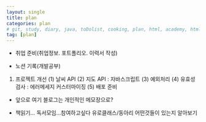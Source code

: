 ```yaml
---
layout: single
title: plan
categories: plan
# git, study, diary, java, toDolist, cooking, plan, html, academy, html/css, JSP, RESTful
tag: [plan] 
---
```


- 취업 준비(취업정보. 포트폴리오. 이력서 작성)

- 노션 기록(개발공부)

1) 프로젝트 개선
    (1) 날씨 API 
    (2) 지도 API : 자바스크립트
    (3) 예외처리
    (4) 유효성 검사 : 에러메세지 커스터마이징
    (5) 배포 준비

- 앞으로 여기 블로그는 개인적인 메모장으로?

- 책읽기... 독서모임...참여하고싶다 유로클래스/동아리 어떤것들이 있는지 알아보기



